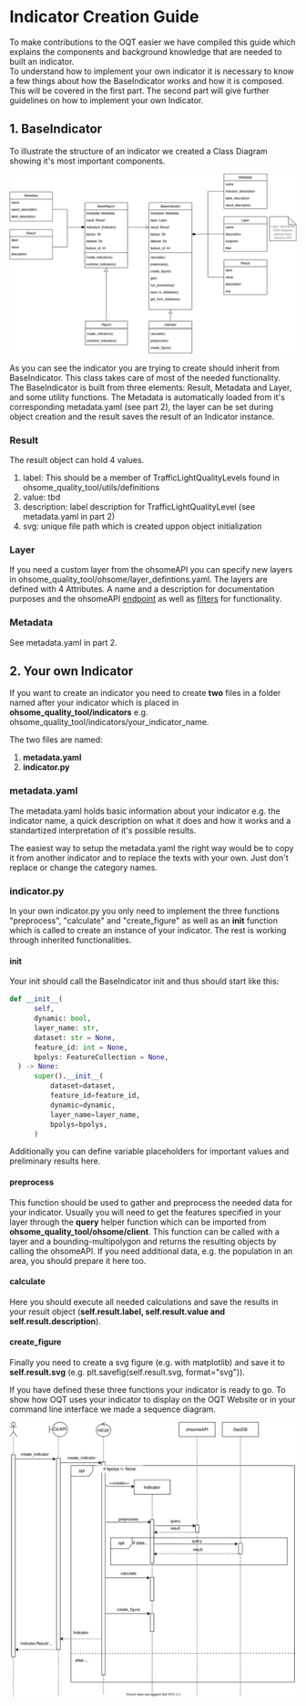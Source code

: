 # Indicator Creation Guide

To make contributions to the OQT easier we have compiled this guide which explains the components and background knowledge that are needed to built an indicator.<br>
To understand how to implement your own indicator it is necessary to know a few things about how the BaseIndicator works and how it is composed. This will be covered in the first part. The second part will give further guidelines on how to implement your own Indicator.


## 1. BaseIndicator

To illustrate the structure of an indicator we created a Class Diagram showing it's most important components. 

![description](./img/UML-Class-Diagram.png)

As you can see the indicator you are trying to create should inherit from BaseIndicator. This class takes care of most of the needed functionality. The BaseIndicator is built from three elements: Result, Metadata and Layer, and some utility functions. The Metadata is automatically loaded from it's corresponding metadata.yaml (see part 2), the layer can be set during object creation and the result saves the result of an Indicator instance. 

### Result
The result object can hold 4 values. 

1. label: This should be a member of TrafficLightQualityLevels found in ohsome_quality_tool/utils/definitions
2. value: tbd
3. description: label description for TrafficLightQualityLevel (see metadata.yaml in part 2)
4. svg: unique file path which is created uppon object initialization

### Layer
If you need a custom layer from the ohsomeAPI you can specify new layers in ohsome_quality_tool/ohsome/layer_defintions.yaml. The layers are defined with 4 Attributes. A name and a description for documentation purposes and the ohsomeAPI [endpoint](https://docs.ohsome.org/ohsome-api/stable/endpoints.html) as well as [filters](https://docs.ohsome.org/ohsome-api/stable/filter.html) for functionality.

### Metadata
See metadata.yaml in part 2.

## 2. Your own Indicator

If you want to create an indicator you need to create **two** files in a folder named after your indicator which is placed in **ohsome_quality_tool/indicators** e.g. ohsome_quality_tool/indicators/your_indicator_name.

The two files are named:

1. **metadata.yaml**
2. **indicator.py**

### metadata.yaml

The metadata.yaml holds basic information about your indicator e.g. the indicator name, a quick description on what it does and how it works and a standartized interpretation of it's possible results.

The easiest way to setup the metadata.yaml the right way would be to copy it from another indicator and to replace the texts with your own. Just don't replace or change the category names.

### indicator.py

In your own indicator.py you only need to implement the three functions "preprocess", "calculate" and "create_figure" as well as an __init__ function which is called to create an instance of your indicator. The rest is working through inherited functionalities.

#### init
Your init should call the BaseIndicator init and thus should start like this:
```python
def __init__(
      self,
      dynamic: bool,
      layer_name: str,
      dataset: str = None,
      feature_id: int = None,
      bpolys: FeatureCollection = None,
  ) -> None:
      super().__init__(
          dataset=dataset,
          feature_id=feature_id,
          dynamic=dynamic,
          layer_name=layer_name,
          bpolys=bpolys,
      )
```

Additionally you can define variable placeholders for important values and preliminary results here.

#### preprocess

This function should be used to gather and preprocess the needed data for your indicator. Usually you will need to get the features specified in your layer through the **query** helper function which can be imported from **ohsome_quality_tool/ohsome/client**. This function can be called with a layer and a bounding-multipolygon and returns the resulting objects by calling the ohsomeAPI. If you need additional data, e.g. the population in an area, you should prepare it here too.

#### calculate

Here you should execute all needed calculations and save the results in your result object (**self.result.label, self.result.value and self.result.description**). 

#### create_figure

Finally you need to create a svg figure (e.g. with matplotlib) and save it to **self.result.svg** (e.g. plt.savefig(self.result.svg, format="svg")).


If you have defined these three functions your indicator is ready to go. To show how OQT uses your indicator to display on the OQT Website or in your command line interface we made a sequence diagram. 

![description](./create_indicator.svg)
